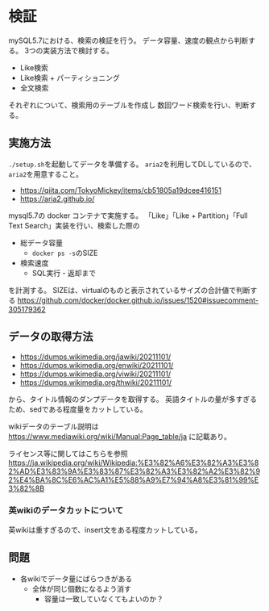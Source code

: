 # 検証

mySQL5.7における、検索の検証を行う。
データ容量、速度の観点から判断する。
3つの実装方法で検討する。

- Like検索
- Like検索 + パーティショニング
- 全文検索

それぞれについて、検索用のテーブルを作成し
数回ワード検索を行い、判断する。

## 実施方法

`./setup.sh`を起動してデータを準備する。
`aria2`を利用してDLしているので、`aria2`を用意すること。

- https://qiita.com/TokyoMickey/items/cb51805a19dcee416151
- https://aria2.github.io/

mysql5.7の docker コンテナで実施する。
「Like」「Like + Partition」「Full Text Search」実装を行い、検索した際の

- 総データ容量
  - `docker ps -s`のSIZE
- 検索速度
  - SQL実行 - 返却まで

を計測する。
SIZEは、virtualのものと表示されているサイズの合計値で判断する
https://github.com/docker/docker.github.io/issues/1520#issuecomment-305179362

## データの取得方法

- https://dumps.wikimedia.org/jawiki/20211101/
- https://dumps.wikimedia.org/enwiki/20211101/
- https://dumps.wikimedia.org/viwiki/20211101/
- https://dumps.wikimedia.org/thwiki/20211101/

から、タイトル情報のダンプデータを取得する。
英語タイトルの量が多すぎるため、sedである程度量をカットしている。

wikiデータのテーブル説明は
https://www.mediawiki.org/wiki/Manual:Page_table/ja
に記載あり。

ライセンス等に関してはこちらを参照
https://ja.wikipedia.org/wiki/Wikipedia:%E3%82%A6%E3%82%A3%E3%82%AD%E3%83%9A%E3%83%87%E3%82%A3%E3%82%A2%E3%82%92%E4%BA%8C%E6%AC%A1%E5%88%A9%E7%94%A8%E3%81%99%E3%82%8B

### 英wikiのデータカットについて

英wikiは重すぎるので、insert文をある程度カットしている。

## 問題

- 各wikiでデータ量にばらつきがある
  - 全体が同じ個数になるよう消す
    - 容量は一致していなくてもよいのか？
